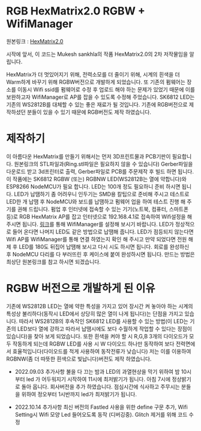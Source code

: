 # RGB HexMatrix2.0 RGBW + WifiManager

원본링크 : [HexMatrix2.0](https://www.instructables.com/RGB-HexMatrix-IOT-Clock-20/)

시작에 앞서, 이 코드는 Mukesh sankhla의 작품 HexMatrix2.0의 2차 저작물임을 알립니다.

HexMatrix가 더 멋있어지기 위해, 전력소모를 더 줄이기 위해, 시계의 흰색을 더 Warm하게 바꾸기 위해 RGBW버전으로 개발하게 되었습니다.
또 기존의 펌웨어는 장소를 이동시 Wifi ssid를 펌웨어로 수정 후 업로드 해야 하는 문제가 있었기 때문에 이를 보완하고자 WifiManager로 AP를 잡을 수 있도록 수정해 주었습니다.
SK6812 LED는 기존의 WS2812B를 대체할 수 있는 좋은 재료가 될 것입니다.
기존에 RGB버전으로 제작하셨던 분들이 있을 수 있기 때문에 RGB버전도 제작 하였습니다.

# 제작하기
이 아름다운 HexMatrix를 만들기 위해서는 먼저 3D프린트물과 PCB기판이 필요합니다.
원본링크의 STL파일과(Ring.stl파일은 필요하지 않을 수 있습니다) Gerber파일을 다운로드 받고 3d프린터로 출력, Gerber파일로 PCB를 주문제작 후 빌드 하면 됩니다.
이 작품에는 SK6812 RGBW (또는) RGBNW LED(WS2812B는 열에 약합니다)와 ESP8266 NodeMCU가 필요 합니다. LED는 100개 정도 필요하니 준비 하시면 됩니다.
LED가 납땜하기 좀 어려우니 인두기는 SMD용 칼팁으로 준비해 주시고 테스트로 LED한 개 납땜 후 NodeMCU와 보드를 납땜하고 펌웨어 업을 하여 테스트 진행 해 주기를 권해 드립니다.
펌업 후 인터넷에 접속할 수 있는 기기(노트북, 컴퓨터, 스마트폰 등)로 RGB HexMatrix AP를 잡고 인터넷으로 192.168.4.1로 접속하여 Wifi설정을 해 주시면 됩니다. [링크](https://m.blog.naver.com/PostView.naver?isHttpsRedirect=true&blogId=damtaja&logNo=221168645246)를 통해 WifiManager를 설정해 보시기 바랍니다.
LED가 정상적으로 들어 온다면 나머지 LED도 같은 방법으로 납땜해 줍니다.
LED가 점등되지 않는다면 Wifi AP를 WifiManager를 통해 연결 하였는지 확인 해 주시고 만약 되었다면 전원 해제 후 LED를 180도 뒤집어 납땜해 보시고 다시 시도 하시면 됩니다.
회로를 완성하신 후 NodeMCU 다리를 다 부러뜨린 후 케이스에 붙여 완성하시면 됩니다. 만드는 방법은 최상단 원본링크를 참고 하시면 되겠습니다.

# RGBW 버전으로 개발하게 된 이유
기존에 WS2812B LED는 열에 약한 특성을 가지고 있어 장시간 켜 놓아야 하는 시계의 특성상 불리하다(동작시 LED에서 상당히 많은 열이 나게 됩니다)는 단점을 가지고 있습니다. 따라서 WS2812B의 후속작인 SK6812 LED를 사용할 수 있는 방법(이 LED는 기존의 LED보다 열에 강하고 따라서 납땜시에도 보다 수월하게 작업할 수 있다는 장점이 있습니다)을 찾아 보게 되었습니다. 또한 흰색을 켜야 할 시 R,G,B 3개의 다이오드가 모두 작동하게 되는데 RGBW LED를 사용 시 W 다이오드 하나만 동작하여 보다 전력면에서 효율적입니다(다이오드를 적게 사용하여 동작전류가 낮습니다) 저는 이를 이용하여 RGBNW(좀 더 따뜻한 흰색으로 빛납니다)버전도 제작 하였습니다.

+ 2022.09.03 추가사항
불을 다 끄는 밤과 LED의 과열현상을 막기 위하여 밤 10시부터 led 가 어두워지기 시작하여 11시에 최저밝기가 됩니다.
아침 7시에 정상밝기로 돌아 옵니다.
회사버전을 추가 하였습니다. 점심시간에 식사하고 주무시는 분들을 위하여 정오부터 1시반까지 led가 최저밝기가 됩니다.

+ 2022.10.14 추가사항
최신 버전의 Fastled 사용을 위한 define 구문 추가, Wifi Setting시 Wifi 모양 Led 들어오도록 동작 (디버깅중).
Glitch 제거를 위해 코드 수정
